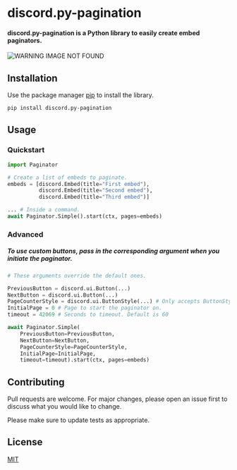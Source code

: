 # discord.py-pagination

#### discord.py-pagination is a Python library to easily create embed paginators.

<img src="https://cdn.soosbot.com/images/pagination-requirement.svg" alt="WARNING IMAGE NOT FOUND">

## Installation

Use the package manager [pip](https://pip.pypa.io/en/stable/) to install the library.

```bash
pip install discord.py-pagination
```

## Usage

### Quickstart
```python
import Paginator

# Create a list of embeds to paginate.
embeds = [discord.Embed(title="First embed"),
          discord.Embed(title="Second embed"),
          discord.Embed(title="Third embed")]

... # Inside a command.
await Paginator.Simple().start(ctx, pages=embeds)
```

### Advanced

##### To use custom buttons, pass in the corresponding argument when you initiate the paginator.

```python
# These arguments override the default ones.

PreviousButton = discord.ui.Button(...)
NextButton = discord.ui.Button(...)
PageCounterStyle = discord.ui.ButtonStyle(...) # Only accepts ButtonStyle instead Button
InitialPage = 0 # Page to start the paginator on.
timeout = 42069 # Seconds to timeout. Default is 60

await Paginator.Simple(
    PreviousButton=PreviousButton,
    NextButton=NextButton,
    PageCounterStyle=PageCounterStyle,
    InitialPage=InitialPage,
    timeout=timeout).start(ctx, pages=embeds)
```
## Contributing
Pull requests are welcome. For major changes, please open an issue first to discuss what you would like to change.

Please make sure to update tests as appropriate.

## License
[MIT](https://choosealicense.com/licenses/mit/)
